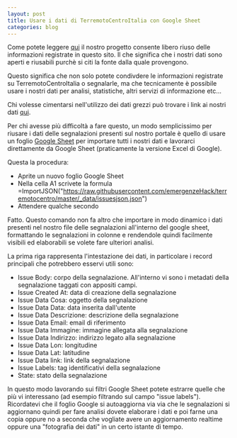 ```yaml
---
layout: post
title: Usare i dati di TerremotoCentroItalia con Google Sheet
categories: blog
---
```


Come potete leggere [qui](http://www.terremotocentroitalia.info/opendata/) il nostro progetto consente libero riuso delle informazioni registrate in questo sito. Il che significa che i nostri dati sono aperti e riusabili purchè si citi la fonte dalla quale provengono.

Questo significa che non solo potete condivdere le informazioni registrate su TerremotoCentroItalia o segnalarle, ma che tecnicamente è possibile usare i nostri dati per analisi, statistiche, altri servizi di informazione etc...

Chi volesse cimentarsi nell'utilizzo dei dati grezzi può trovare i link ai nostri dati [qui](http://www.terremotocentroitalia.info/opendata/).

Per chi avesse più difficoltà a fare questo, un modo semplicissimo per riusare i dati delle segnalazioni presenti sul nostro portale è quello di usare un foglio [Google Sheet](https://www.google.it/intl/it/sheets/about/) per importare tutti i nostri dati e lavorarci direttamente da Google Sheet (praticamente la versione Excel di Google).

Questa la procedura:

  - Aprite un nuovo foglio Google Sheet
  - Nella cella A1 scrivete la formula =ImportJSON("https://raw.githubusercontent.com/emergenzeHack/terremotocentro/master/_data/issuesjson.json")
  - Attendere qualche secondo

Fatto. Questo comando non fa altro che importare in modo dinamico i dati presenti nel nostro file delle segnalazioni all'interno del google sheet, formattando le segnalazioni in colonne e rendendole quindi facilmente visibili ed elaborabili se volete fare ulteriori analisi.

La prima riga rappresenta l'intestazione dei dati, in particolare i record principali che potrebbero esservi utili sono:
  - Issue Body: corpo della segnalazione. All'interno vi sono i metadati della segnalazione taggati con appositi campi.
  - Issue Created At: data di creazione della segnalazione
  - Issue Data Cosa: oggetto della segnalazione
  - Issue Data Data: data inserita dall'utente
  - Issue Data Descrizione: descrizione della segnalazione
  - Issue Data Email: email di riferimento
  - Issue Data Immagine: immagine allegata alla segnalazione
  - Issue Data Indirizzo: indirizzo legato alla segnalazione
  - Issue Data Lon: longitudine
  - Issue Data Lat: latitudine
  - Issue Data link: link della segnalazione
  - Issue Labels: tag identificativi della segnalazione
  - State: stato della segnalazione

In questo modo lavorando sui filtri Google Sheet potete estrarre quelle che più vi interessano (ad esempio filtrando sul campo "issue labels"). Ricordatevi che il foglio Google si autoaggiorna via via che le segnalazioni si aggiornano quindi per fare analisi dovete elaborare i dati e poi farne una copia oppure no a seconda che vogliate avere un aggiornamento realtime oppure una "fotografia dei dati" in un certo istante di tempo.
